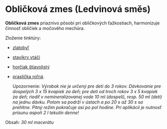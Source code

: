 Obličková zmes (Ledvinová směs)
===============================

**Obličková zmes** priaznivo pôsobí pri obličkových ťažkostiach, harmonizuje
činnosť obličiek a močového mechúra.

Zloženie tinktúry:

* [zlatobyľ](/sip/bylinky/zlatobyl-obycajna)
* [stavikrv vtáči](/sip/bylinky/stavikrv-vtaci)
* [horčiak štiavolistý](/sip/bylinky/horciak-stiavolisty)
* [praslička roľná](/sip/bylinky/praslicka-rolna).

   Upozornenie: *Výrobok nie je určený pre deti do 3 rokov. Dávkovanie pre
dospelých 3 x 15 kvapiek za deň; pre deti od troch rokov 3 x 5 kvapiek za deň;
riediť v nemineralizovanej vode 10 ml (dospelí), resp. 50 ml (deti) na jednu
dávku. Potom sa podrží v ústach a po 20 s až 30 s sa prehltne. Pitný režim
pokračuje asi po pol hodine. Pri aplikácii je nutnosť prísunu aspoň 2 l tekutín
denne!*

Obsah: *30 ml macerátu*
